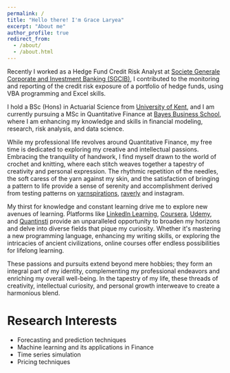 ```yaml
---
permalink: /
title: "Hello there! I'm Grace Laryea"
excerpt: "About me"
author_profile: true
redirect_from: 
  - /about/
  - /about.html
---
```


Recently I worked as a Hedge Fund Credit Risk Analyst at [Societe Generale Corporate and Investment Banking (SGCIB)](https://www.societegenerale.co.uk/en/), I contributed to the monitoring and reporting of the credit risk exposure of a portfolio of hedge funds, using VBA programming and Excel skills. 

I hold a BSc (Hons) in Actuarial Science from [University of Kent](https://www.kent.ac.uk/courses/undergraduate/7/actuarial-science), and I am currently pursuing a MSc in Quantitative Finance at [Bayes Business School](https://www.bayes.city.ac.uk/study/masters/courses/quantitative-finance), where I am enhancing my knowledge and skills in financial modeling, research, risk analysis, and data science. 

While my professional life revolves around Quantitative Finance, my free time is dedicated to exploring my creative and intellectual passions. Embracing the tranquility of handwork, I find myself drawn to the world of crochet and knitting, where each stitch weaves together a tapestry of creativity and personal expression. The rhythmic repetition of the needles, the soft caress of the yarn against my skin, and the satisfaction of bringing a pattern to life provide a sense of serenity and accomplishment derived from testing patterns on [yarnspirations](https://www.yarnspirations.com/), [raverly](https://www.ravelry.com/) and instagram.

My thirst for knowledge and constant learning drive me to explore new avenues of learning. Platforms like [LinkedIn Learning](https://www.linkedin.com/learning/), [Coursera](https://www.coursera.org/), [Udemy](https://www.udemy.com/), and [Quantinsti](https://accounts.quantinsti.com/) provide an unparalleled opportunity to broaden my horizons and delve into diverse fields that pique my curiosity. Whether it's mastering a new programming language, enhancing my writing skills, or exploring the intricacies of ancient civilizations, online courses offer endless possibilities for lifelong learning.

These passions and pursuits extend beyond mere hobbies; they form an integral part of my identity, complementing my professional endeavors and enriching my overall well-being. In the tapestry of my life, these threads of creativity, intellectual curiosity, and personal growth interweave to create a harmonious blend.

Research Interests
======

* Forecasting and prediction techniques
* Machine learning and its applications in Finance
* Time series simulation
* Pricing techniques






